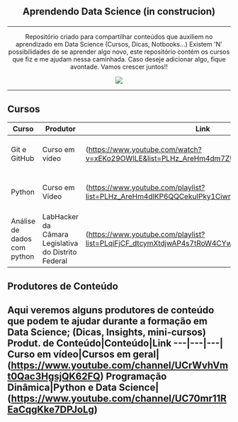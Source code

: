 ## <p align="center">Aprendendo Data Science (in construcion) </p>
---

<p align="center">
   Repositório criado para compartilhar conteúdos que auxiliem no aprendizado em Data Science (Cursos, Dicas, Notbooks...)
Existem 'N' possibilidades de se aprender algo novo, este repositório contém os cursos que fiz e me ajudam nessa caminhada. Caso deseje adicionar algo, fique avontade. Vamos crescer juntos!!
   
  </p>
 <p align="center">
  <img src="https://pa1.narvii.com/6528/46f16974a996ce82e6ed5a581f9d7e13e544ddc0_00.gif">
    </p>
    
---

## Cursos

Curso|Produtor|Link|Obs
---|---|---|---
Git e GitHub|Curso em vídeo|(https://www.youtube.com/watch?v=xEKo29OWILE&list=PLHz_AreHm4dm7ZULPAmadvNhH6vk9oNZA)|Curso feito em formato de live
Python|Curso em Vídeo|(https://www.youtube.com/playlist?list=PLHz_AreHm4dlKP6QQCekuIPky1CiwmdI6)| Curso dividido em 3 Modulos
Análise de dados com python| LabHacker da Câmara Legislativa do Distrito Federal| (https://www.youtube.com/playlist?list=PLqiFjCF_dtcymXtdjwAP4s7tRoW4CYwnH)|Curso em formato de LIVE

## Produtores de Conteúdo
 Aqui veremos alguns produtores de conteúdo que podem te ajudar durante a formação em Data Science; (Dicas, Insights, mini-cursos)
 Produt. de Conteúdo|Conteúdo|Link
 ---|---|---|
 Curso em vídeo|Cursos em geral|(https://www.youtube.com/channel/UCrWvhVmt0Qac3HgsjQK62FQ)
 Programação Dinâmica|Python e Data Science| (https://www.youtube.com/channel/UC70mr11REaCqgKke7DPJoLg)
 ---
